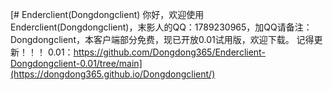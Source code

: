 [# Enderclient(Dongdongclient)
你好，欢迎使用Enderclient(Dongdongclient)，末影人的QQ：1789230965，加QQ请备注：Dongdongclient，本客户端部分免费，现已开放0.01试用版，欢迎下载。
记得更新！！！
0.01：https://github.com/Dongdong365/Enderclient-Dongdongclient-0.01/tree/main](https://dongdong365.github.io/Dongdongclient/)
